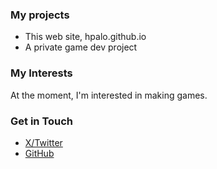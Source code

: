 ### My projects
<ul>
<li>This web site, hpalo.github.io</li>
<li>A private game dev project</li>
</ul>

### My Interests
At the moment, I'm interested in making games.

### Get in Touch
<ul>
<li><a href="https://twitter.com/hpalofi">X/Twitter</a></li>
<li><a href="https://github.com/hpalo">GitHub</a></li>
</ul>
